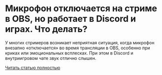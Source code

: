 # Микрофон отключается на стриме в OBS, но работает в Discord и играх. Что делать?



У многих стримеров возникает неприятная ситуация, когда микрофон внезапно «отключается» во время трансляции в OBS, особенно при криках или эмоциональных всплесках. При этом в Discord и внутриигровом чате звук отлично слышен.

[Читать статью полностью](https://xyberbara.com/gaming/mikrofon-otklyuchayetsya-na-strime-v-obs/)

